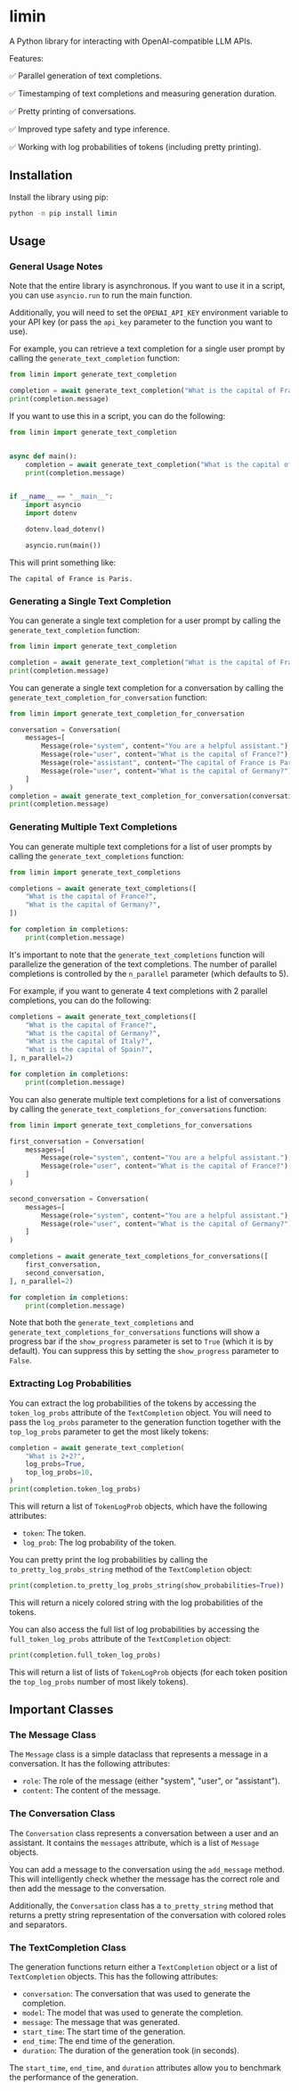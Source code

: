# limin

A Python library for interacting with OpenAI-compatible LLM APIs.

Features:

✅ Parallel generation of text completions.

✅ Timestamping of text completions and measuring generation duration.

✅ Pretty printing of conversations.

✅ Improved type safety and type inference.

✅ Working with log probabilities of tokens (including pretty printing).

## Installation

Install the library using pip:

```bash
python -m pip install limin
```

## Usage

### General Usage Notes

Note that the entire library is asynchronous.
If you want to use it in a script, you can use `asyncio.run` to run the main function.

Additionally, you will need to set the `OPENAI_API_KEY` environment variable to your API key (or pass the `api_key` parameter to the function you want to use).

For example, you can retrieve a text completion for a single user prompt by calling the `generate_text_completion` function:

```python
from limin import generate_text_completion

completion = await generate_text_completion("What is the capital of France?")
print(completion.message)
```

If you want to use this in a script, you can do the following:

```python
from limin import generate_text_completion


async def main():
    completion = await generate_text_completion("What is the capital of France?")
    print(completion.message)


if __name__ == "__main__":
    import asyncio
    import dotenv

    dotenv.load_dotenv()

    asyncio.run(main())
```

This will print something like:

```
The capital of France is Paris.
```

### Generating a Single Text Completion

You can generate a single text completion for a user prompt by calling the `generate_text_completion` function:

```python
from limin import generate_text_completion

completion = await generate_text_completion("What is the capital of France?")
print(completion.message)
```

You can generate a single text completion for a conversation by calling the `generate_text_completion_for_conversation` function:

```python
from limin import generate_text_completion_for_conversation

conversation = Conversation(
    messages=[
        Message(role="system", content="You are a helpful assistant."),
        Message(role="user", content="What is the capital of France?"),
        Message(role="assistant", content="The capital of France is Paris."),
        Message(role="user", content="What is the capital of Germany?"),
    ]
)
completion = await generate_text_completion_for_conversation(conversation)
print(completion.message)
```

### Generating Multiple Text Completions

You can generate multiple text completions for a list of user prompts by calling the `generate_text_completions` function:

```python
from limin import generate_text_completions

completions = await generate_text_completions([
    "What is the capital of France?",
    "What is the capital of Germany?",
])

for completion in completions:
    print(completion.message)
```

It's important to note that the `generate_text_completions` function will parallelize the generation of the text completions.
The number of parallel completions is controlled by the `n_parallel` parameter (which defaults to 5).

For example, if you want to generate 4 text completions with 2 parallel completions, you can do the following:

```python
completions = await generate_text_completions([
    "What is the capital of France?",
    "What is the capital of Germany?",
    "What is the capital of Italy?",
    "What is the capital of Spain?",
], n_parallel=2)

for completion in completions:
    print(completion.message)
```

You can also generate multiple text completions for a list of conversations by calling the `generate_text_completions_for_conversations` function:

```python
from limin import generate_text_completions_for_conversations

first_conversation = Conversation(
    messages=[
        Message(role="system", content="You are a helpful assistant."),
        Message(role="user", content="What is the capital of France?"),
    ]
)

second_conversation = Conversation(
    messages=[
        Message(role="system", content="You are a helpful assistant."),
        Message(role="user", content="What is the capital of Germany?"),
    ]
)

completions = await generate_text_completions_for_conversations([
    first_conversation,
    second_conversation,
], n_parallel=2)

for completion in completions:
    print(completion.message)
```

Note that both the `generate_text_completions` and `generate_text_completions_for_conversations` functions will show a progress bar if the `show_progress` parameter is set to `True` (which it is by default).
You can suppress this by setting the `show_progress` parameter to `False`.

### Extracting Log Probabilities

You can extract the log probabilities of the tokens by accessing the `token_log_probs` attribute of the `TextCompletion` object.
You will need to pass the `log_probs` parameter to the generation function together with the `top_log_probs` parameter to get the most likely tokens:

```python
completion = await generate_text_completion(
    "What is 2+2?",
    log_probs=True,
    top_log_probs=10,
)
print(completion.token_log_probs)
```

This will return a list of `TokenLogProb` objects, which have the following attributes:

- `token`: The token.
- `log_prob`: The log probability of the token.

You can pretty print the log probabilities by calling the `to_pretty_log_probs_string` method of the `TextCompletion` object:

```python
print(completion.to_pretty_log_probs_string(show_probabilities=True))
```

This will return a nicely colored string with the log probabilities of the tokens.

You can also access the full list of log probabilities by accessing the `full_token_log_probs` attribute of the `TextCompletion` object:

```python
print(completion.full_token_log_probs)
```

This will return a list of lists of `TokenLogProb` objects (for each token position the `top_log_probs` number of most likely tokens).

## Important Classes

### The Message Class

The `Message` class is a simple dataclass that represents a message in a conversation.
It has the following attributes:

- `role`: The role of the message (either "system", "user", or "assistant").
- `content`: The content of the message.

### The Conversation Class

The `Conversation` class represents a conversation between a user and an assistant.
It contains the `messages` attribute, which is a list of `Message` objects.

You can add a message to the conversation using the `add_message` method.
This will intelligently check whether the message has the correct role and then add the message to the conversation.

Additionally, the `Conversation` class has a `to_pretty_string` method that returns a pretty string representation of the conversation with colored roles and separators.

### The TextCompletion Class

The generation functions return either a `TextCompletion` object or a list of `TextCompletion` objects.
This has the following attributes:

- `conversation`: The conversation that was used to generate the completion.
- `model`: The model that was used to generate the completion.
- `message`: The message that was generated.
- `start_time`: The start time of the generation.
- `end_time`: The end time of the generation.
- `duration`: The duration of the generation took (in seconds).

The `start_time`, `end_time`, and `duration` attributes allow you to benchmark the performance of the generation.
